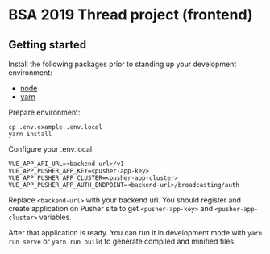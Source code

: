 # BSA 2019 Thread project (frontend)

## Getting started

Install the following packages prior to standing up your development environment:

- [node](https://nodejs.org/en/)
- [yarn](https://yarnpkg.com/en/docs/install)

Prepare environment:
```
cp .env.example .env.local
yarn install
```

Configure your .env.local
```
VUE_APP_API_URL=<backend-url>/v1
VUE_APP_PUSHER_APP_KEY=<pusher-app-key>
VUE_APP_PUSHER_APP_CLUSTER=<pusher-app-cluster>
VUE_APP_PUSHER_APP_AUTH_ENDPOINT=<backend-url>/broadcasting/auth
```

Replace `<backend-url>` with your backend url. You should register and create application on Pusher site to get `<pusher-app-key>` and `<pusher-app-cluster>` variables.

After that application is ready. You can run it in development mode with `yarn run serve` or `yarn run build` to generate compiled and minified files.
